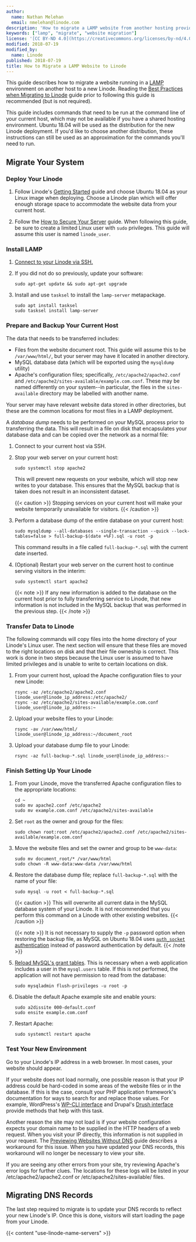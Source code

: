 ```yaml
---
author:
  name: Nathan Melehan
  email: nmelehan@linode.com
description: 'How to migrate a LAMP website from another hosting provider to Linode.'
keywords: ["lamp", "migrate", "website migration"]
license: '[CC BY-ND 4.0](https://creativecommons.org/licenses/by-nd/4.0)'
modified: 2018-07-19
modified_by:
  name: Linode
published: 2018-07-19
title: How to Migrate a LAMP Website to Linode
---
```


This guide describes how to migrate a website running in a [LAMP](/docs/web-servers/lamp/install-lamp-stack-on-ubuntu-18-04/#what-is-a-lamp-stack) environment on another host to a new Linode. Reading the [Best Practices when Migrating to Linode](/docs/platform/migrate-to-linode/best-practices-when-migrating-to-linode/) guide prior to following this guide is recommended (but is not required).

This guide includes commands that need to be run at the command line of your current host, which may not be available if you have a shared hosting environment. Ubuntu 18.04 will be used as the distribution for the new Linode deployment. If you'd like to choose another distribution, these instructions can still be used as an approximation for the commands you'll need to run.

## Migrate Your System

### Deploy Your Linode

1.  Follow Linode's [Getting Started](/docs/getting-started/) guide and choose Ubuntu 18.04 as your Linux image when deploying. Choose a Linode plan which will offer enough storage space to accommodate the website data from your current host.

1.  Follow the [How to Secure Your Server](/docs/security/securing-your-server/) guide. When following this guide, be sure to create a limited Linux user with `sudo` privileges. This guide will assume this user is named `linode_user`.

### Install LAMP

1.  [Connect to your Linode via SSH.](/docs/getting-started/#connect-to-your-linode-via-ssh)

1.  If you did not do so previously, update your software:

        sudo apt-get update && sudo apt-get upgrade

1.  Install and use `tasksel` to install the `lamp-server` metapackage.

        sudo apt install tasksel
        sudo tasksel install lamp-server

### Prepare and Backup Your Current Host

The data that needs to be transferred includes:

-   Files from the website document root. This guide will assume this to be `/var/www/html/`, but your server may have it located in another directory.
-   MySQL database data (which will be exported using the `mysqldump` utility)
-   Apache's configuration files; specifically, `/etc/apache2/apache2.conf` and `/etc/apache2/sites-available/example.com.conf`. These may be named differently on your system--in particular, the files in the `sites-available` directory may be labelled with another name.

Your server may have relevant website data stored in other directories, but these are the common locations for most files in a LAMP deployment.

A *database dump* needs to be performed on your MySQL process prior to transferring the data. This will result in a file on disk that encapsulates your database data and can be copied over the network as a normal file:

1.  Connect to your current host via SSH.

1.  Stop your web server on your current host:

        sudo systemctl stop apache2

    This will prevent new requests on your website, which will stop new writes to your database. This ensures that the MySQL backup that is taken does not result in an inconsistent dataset.

    {{< caution >}}
Stopping services on your current host will make your website temporarily unavailable for visitors.
{{< /caution >}}

1.  Perform a database dump of the entire database on your current host:

        sudo mysqldump --all-databases --single-transaction --quick --lock-tables=false > full-backup-$(date +%F).sql -u root -p

    This command results in a file called `full-backup-*.sql` with the current date inserted.

1.  (Optional) Restart your web server on the current host to continue serving visitors in the interim:

        sudo systemctl start apache2

    {{< note >}}
If any new information is added to the database on the current host prior to fully transferring service to Linode, that new information is not included in the MySQL backup that was performed in the previous step.
{{< /note >}}

### Transfer Data to Linode

The following commands will copy files into the home directory of your Linode's Linux user. The next section will ensure that these files are moved to the right locations on disk and that their file owneship is correct. This work is done in two steps because the Linux user is assumed to have limited privileges and is unable to write to certain locations on disk.

1.  From your current host, upload the Apache configuration files to your new Linode:

        rsync -az /etc/apache2/apache2.conf linode_user@linode_ip_address:/etc/apache2/
        rsync -az /etc/apache2/sites-available/example.com.conf linode_user@linode_ip_address:~

1.  Upload your website files to your Linode:

        rsync -av /var/www/html/ linode_user@linode_ip_address:~/document_root

1.  Upload your database dump file to your Linode:

        rsync -az full-backup-*.sql linode_user@linode_ip_address:~

### Finish Setting Up Your Linode

1.  From your Linode, move the transferred Apache configuration files to the appropriate locations:

        cd ~
        sudo mv apache2.conf /etc/apache2
        sudo mv example.com.conf /etc/apache2/sites-available

1.  Set `root` as the owner and group for the files:

        sudo chown root:root /etc/apache2/apache2.conf /etc/apache2/sites-available/example.com.conf

1.  Move the website files and set the owner and group to be `www-data`:

        sudo mv document_root/* /var/www/html
        sudo chown -R www-data:www-data /var/www/html

1.  Restore the database dump file; replace `full-backup-*.sql` with the name of your file:

        sudo mysql -u root < full-backup-*.sql

    {{< caution >}}
This will overwrite all current data in the MySQL database system of your Linode. It is not recommended that you perform this command on a Linode with other existing websites.
{{< /caution >}}

    {{< note >}}
It is not necessary to supply the `-p` password option when restoring the backup file, as MySQL on Ubuntu 18.04 uses [`auth_socket` authentication](/docs/web-servers/lamp/install-lamp-stack-on-ubuntu-18-04/#mysql) instead of password authentication by default.
{{< /note >}}

1.  [Reload MySQL's grant tables](https://dev.mysql.com/doc/refman/8.0/en/privilege-changes.html). This is necessary when a web application includes a user in the `mysql.users` table. If this is not performed, the application will not have permission to read from the database:

        sudo mysqladmin flush-privileges -u root -p

1.  Disable the default Apache example site and enable yours:

        sudo a2dissite 000-default.conf
        sudo ensite example.com.conf

1.  Restart Apache:

        sudo systemctl restart apache

### Test Your New Environment

Go to your Linode's IP address in a web browser. In most cases, your website should appear.

If your website does not load normally, one possible reason is that your IP address could be hard-coded in some areas of the website files or in the database. If this is the case, consult your PHP application framework's documentation for ways to search for and replace those values. For example, WordPress's [WP-CLI interface](https://developer.wordpress.org/cli/commands/search-replace/) and Drupal's [Drush interface](https://www.drupal.org/project/sar) provide methods that help with this task.

Another reason the site may not load is if your website configuration expects your domain name to be supplied in the HTTP headers of a web request. When you visit your IP directly, this information is not supplied in your request. The [Previewing Websites Without DNS](https://www.linode.com/docs/networking/dns/previewing-websites-without-dns/) guide describes a workaround for this issue. When you have updated your DNS records, this workaround will no longer be necessary to view your site.

If you are seeing any other errors from your site, try reviewing Apache's error logs for further clues. The locations for these logs will be listed in your /etc/apache2/apache2.conf or /etc/apache2/sites-available/ files.

## Migrating DNS Records

The last step required to migrate is to update your DNS records to reflect your new Linode's IP. Once this is done, visitors will start loading the page from your Linode.

{{< content "use-linode-name-servers" >}}